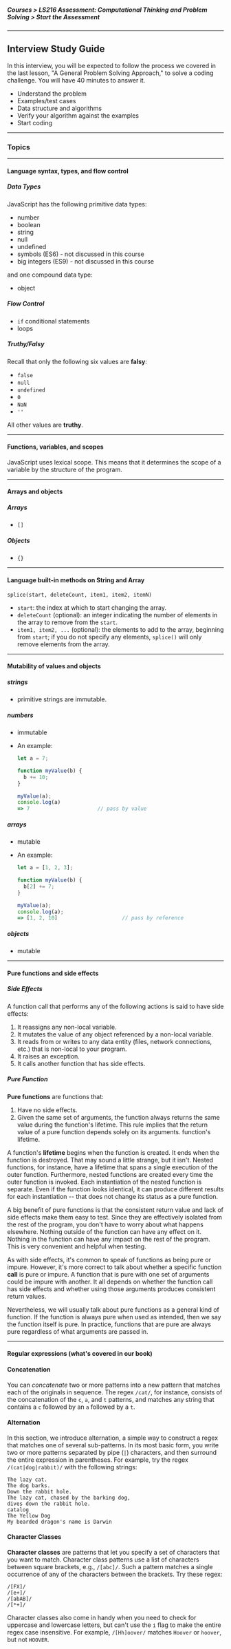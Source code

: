 ##### Courses > LS216 Assessment: Computational Thinking and Problem Solving > Start the Assessment

---

## Interview Study Guide

In this interview, you will be expected to follow the process we covered in the last lesson, "A General Problem Solving Approach," to solve a coding challenge. You will have 40 minutes to answer it.  

- Understand the problem
- Examples/test cases
- Data structure and algorithms
- Verify your algorithm against the examples
- Start coding

---

### Topics

---

#### Language syntax, types, and flow control

##### Data Types

JavaScript has the following primitive data types:

- number
- boolean
- string
- null
- undefined
- symbols (ES6) - not discussed in this course
- big integers (ES9) - not discussed in this course

and one compound data type:

- object

##### Flow Control

* `if` conditional statements
* loops

##### Truthy/Falsy

Recall that only the following six values are **falsy**:

- `false`
- `null`
- `undefined`
- `0`
- `NaN`
- `''`

All other values are **truthy**.

---

#### Functions, variables, and scopes

JavaScript uses lexical scope. This means that it determines the scope of a variable by the structure of the program.



---

#### Arrays and objects

##### Arrays

* `[]`

##### Objects

* `{}`

---

#### Language built-in methods on String and Array

`splice(start, deleteCount, item1, item2, itemN)`

* `start`: the index at which to start changing the array.
* `deleteCount` (optional): an integer indicating the number of elements in the array to remove from the `start`.
* `item1, item2, ...` (optional): the elements to add to the array, beginning from `start`; if you do not specify any elements, `splice()` will only remove elements from the array.





---

#### Mutability of values and objects

##### strings

* primitive strings are immutable.

##### numbers

* immutable

* An example:

  ```javascript
  let a = 7;
  
  function myValue(b) {
    b += 10;
  }
  
  myValue(a);
  console.log(a)
  => 7						// pass by value
  ```

##### arrays

* mutable

* An example:

  ```javascript
  let a = [1, 2, 3];
  
  function myValue(b) {
    b[2] += 7;
  }
  
  myValue(a);
  console.log(a);
  => [1, 2, 10]						// pass by reference
  ```

##### objects

* mutable





---

#### Pure functions and side effects

##### Side Effects

A function call that performs any of the following actions is said to have side effects:

1. It reassigns any non-local variable.
2. It mutates the value of any object referenced by a non-local variable.
3. It reads from or writes to any data entity (files, network connections, etc.) that is non-local to your program.
4. It raises an exception.
5. It calls another function that has side effects.

##### Pure Function

**Pure functions** are functions that:

1. Have no side effects.
2. Given the same set of arguments, the function always returns the same value during the function's lifetime. This rule implies that the return value of a pure function depends solely on its arguments. function's lifetime.

A function's **lifetime** begins when the function is created. It ends when the function is destroyed. That may sound a little strange, but it isn't. Nested functions, for instance, have a lifetime that spans a single execution of the outer function. Furthermore, nested functions are created every time the outer function is invoked. Each instantiation of the nested function is separate. Even if the function looks identical, it can produce different results for each instantiation -- that does not change its status as a pure function.  

A big benefit of pure functions is that the consistent return value and lack of side effects make them easy to test. Since they are effectively isolated from the rest of the program, you don't have to worry about what happens elsewhere. Nothing outside of the function can have any effect on it. Nothing in the function can have any impact on the rest of the program. This is very convenient and helpful when testing.  

As with side effects, it's common to speak of functions as being pure or impure. However, it's more correct to talk about whether a specific function **call** is pure or impure. A function that is pure with one set of arguments could be impure with another. It all depends on whether the function call has side effects and whether using those arguments produces consistent return values.  

Nevertheless, we will usually talk about pure functions as a general kind of function. If the function is always pure when used as intended, then we say the function itself is pure. In practice, functions that are pure are always pure regardless of what arguments are passed in.

---

#### Regular expressions (what's covered in our book)

#### Concatenation

You can *concatenate* two or more patterns into a new pattern that matches each of the originals in sequence. The regex `/cat/`, for instance, consists of the concatenation of the `c`, `a`, and `t` patterns, and matches any string that contains a `c` followed by an `a` followed by a `t`.

#### Alternation

In this section, we introduce alternation, a simple way to construct a regex that matches one of several sub-patterns. In its most basic form, you write two or more patterns separated by pipe (`|`) characters, and then surround the entire expression in parentheses. For example, try the regex `/(cat|dog|rabbit)/` with the following strings:  

```
The lazy cat.
The dog barks.
Down the rabbit hole.
The lazy cat, chased by the barking dog,
dives down the rabbit hole.
catalog
The Yellow Dog
My bearded dragon's name is Darwin
```

#### Character Classes

**Character classes** are patterns that let you specify a set of characters that you want to match.  Character class patterns use a list of characters between square brackets, e.g., `/[abc]/`. Such a pattern matches a single occurrence of any of the characters between the brackets. Try these regex:

```
/[FX]/
/[e+]/
/[abAB]/
/[*+]/
```

Character classes also come in handy when you need to check for uppercase and lowercase letters, but can't use the `i` flag to make the entire regex case insensitive. For example, `/[Hh]oover/` matches `Hoover` or `hoover`, but not `HOOVER`.

